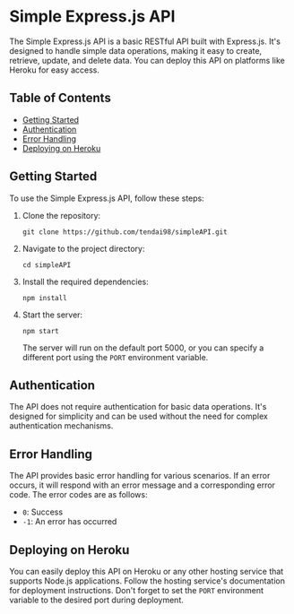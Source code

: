 # Simple Express.js API

The Simple Express.js API is a basic RESTful API built with Express.js. It's designed to handle simple data operations, making it easy to create, retrieve, update, and delete data. You can deploy this API on platforms like Heroku for easy access.

## Table of Contents

- [Getting Started](#getting-started)
- [Authentication](#authentication)
- [Error Handling](#error-handling)
- [Deploying on Heroku](#deploying-on-heroku)

## Getting Started

To use the Simple Express.js API, follow these steps:

1. Clone the repository:

   ```
   git clone https://github.com/tendai98/simpleAPI.git
   ```

2. Navigate to the project directory:

   ```
   cd simpleAPI
   ```

3. Install the required dependencies:

   ```
   npm install
   ```

4. Start the server:

   ```
   npm start
   ```

   The server will run on the default port 5000, or you can specify a different port using the `PORT` environment variable.

## Authentication

The API does not require authentication for basic data operations. It's designed for simplicity and can be used without the need for complex authentication mechanisms.

## Error Handling

The API provides basic error handling for various scenarios. If an error occurs, it will respond with an error message and a corresponding error code. The error codes are as follows:

- `0`: Success
- `-1`: An error has occurred

## Deploying on Heroku

You can easily deploy this API on Heroku or any other hosting service that supports Node.js applications. Follow the hosting service's documentation for deployment instructions. Don't forget to set the `PORT` environment variable to the desired port during deployment.
